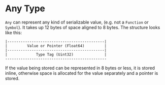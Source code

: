 # Any Type

`Any` can represent any kind of serializable value, (e.g. not a `Function` or `Symbol`).
It takes up 12 bytes of space aligned to 8 bytes. The structure looks like this:

    |--------------------------------------------|
    |         Value or Pointer (Float64)         |
    |--------------------------------------------|
    |             Type Tag (Uint32)              |
    ----------------------------------------------


If the value being stored can be represented in 8 bytes or less, it is stored inline, otherwise
space is allocated for the value separately and a pointer is stored.